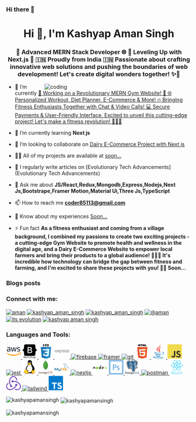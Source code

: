 ### Hi there 👋
<h1 align="center">Hi 👋, I'm Kashyap Aman Singh</h1>
<h3 align="center">🚀 Advanced MERN Stack Developer 🌐 🌟 Leveling Up with Next.js 🚀 🇮🇳 Proudly from India 🇮🇳 Passionate about crafting innovative web solutions and pushing the boundaries of web development! Let's create digital wonders together! ✨🌟</h3>

<img align="right" alt="coding" width="400" src="[https://media.tenor.com/flflC6GFzO8AAAAM/sultan-alrefaei-programmer.gif](https://media.tenor.com/flflC6GFzO8AAAAM/sultan-alrefaei-programmer.gif)"> 


- 🔭 I’m currently [🚀 Working on a Revolutionary MERN Gym Website! 💪 🌐 Personalized Workout, Diet Planner, E-Commerce & More! 🔥 Bringing Fitness Enthusiasts Together with Chat & Video Calls! 💻 Secure Payments & User-Friendly Interface. Excited to unveil this cutting-edge project! Let's make a fitness revolution! 🏋️‍♂️✨](soon....)

- 🌱 I’m currently learning **Next js**

- 👯 I’m looking to collaborate on [Dairy E-Commerce Project with Next js](soon...)

- 👨‍💻 All of my projects are available at [soon...](soon...)

- 📝 I regularly write articles on [Evolutionary Tech Advancements](Evolutionary Tech Advancements)

- 💬 Ask me about **JS/React,Redux,Mongodb,Express,Nodejs,Next Js,Bootstrape,Framer Motion,Material Ui,Three Js,TypeScript**

- 📫 How to reach me **coder85113@gmail.com**

- 📄 Know about my experiences [Soon...](Soon...)

- ⚡ Fun fact **As a fitness enthusiast and coming from a village background, I combined my passions to create two exciting projects - a cutting-edge Gym Website to promote health and wellness in the digital age, and a Dairy E-Commerce Website to empower local farmers and bring their products to a global audience! 🏋️‍♂️🌾 It's incredible how technology can bridge the gap between fitness and farming, and I'm excited to share these projects with you! 🚀✨ Soon...**

### Blogs posts
<!-- BLOG-POST-LIST:START -->
<!-- BLOG-POST-LIST:END -->

<h3 align="left">Connect with me:</h3>
<p align="left">
<a href="https://dev.to/aman" target="blank"><img align="center" src="https://raw.githubusercontent.com/rahuldkjain/github-profile-readme-generator/master/src/images/icons/Social/devto.svg" alt="aman" height="30" width="40" /></a>
<a href="https://twitter.com/kashyap_aman_singh" target="blank"><img align="center" src="https://raw.githubusercontent.com/rahuldkjain/github-profile-readme-generator/master/src/images/icons/Social/twitter.svg" alt="kashyap_aman_singh" height="30" width="40" /></a>
<a href="https://linkedin.com/in/kashyap_aman_singh" target="blank"><img align="center" src="https://raw.githubusercontent.com/rahuldkjain/github-profile-readme-generator/master/src/images/icons/Social/linked-in-alt.svg" alt="kashyap_aman_singh" height="30" width="40" /></a>
<a href="https://medium.com/@aman" target="blank"><img align="center" src="https://raw.githubusercontent.com/rahuldkjain/github-profile-readme-generator/master/src/images/icons/Social/medium.svg" alt="@aman" height="30" width="40" /></a>
<a href="https://www.youtube.com/c/its evolution" target="blank"><img align="center" src="https://raw.githubusercontent.com/rahuldkjain/github-profile-readme-generator/master/src/images/icons/Social/youtube.svg" alt="its evolution" height="30" width="40" /></a>
<a href="https://www.leetcode.com/kashyap aman singh" target="blank"><img align="center" src="https://raw.githubusercontent.com/rahuldkjain/github-profile-readme-generator/master/src/images/icons/Social/leet-code.svg" alt="kashyap aman singh" height="30" width="40" /></a>
</p>

<h3 align="left">Languages and Tools:</h3>
<p align="left"> <a href="https://aws.amazon.com" target="_blank" rel="noreferrer"> <img src="https://raw.githubusercontent.com/devicons/devicon/master/icons/amazonwebservices/amazonwebservices-original-wordmark.svg" alt="aws" width="40" height="40"/> </a> <a href="https://getbootstrap.com" target="_blank" rel="noreferrer"> <img src="https://raw.githubusercontent.com/devicons/devicon/master/icons/bootstrap/bootstrap-plain-wordmark.svg" alt="bootstrap" width="40" height="40"/> </a> <a href="https://www.w3schools.com/css/" target="_blank" rel="noreferrer"> <img src="https://raw.githubusercontent.com/devicons/devicon/master/icons/css3/css3-original-wordmark.svg" alt="css3" width="40" height="40"/> </a> <a href="https://expressjs.com" target="_blank" rel="noreferrer"> <img src="https://raw.githubusercontent.com/devicons/devicon/master/icons/express/express-original-wordmark.svg" alt="express" width="40" height="40"/> </a> <a href="https://firebase.google.com/" target="_blank" rel="noreferrer"> <img src="https://www.vectorlogo.zone/logos/firebase/firebase-icon.svg" alt="firebase" width="40" height="40"/> </a> <a href="https://www.framer.com/" target="_blank" rel="noreferrer"> <img src="https://www.vectorlogo.zone/logos/framer/framer-icon.svg" alt="framer" width="40" height="40"/> </a> <a href="https://git-scm.com/" target="_blank" rel="noreferrer"> <img src="https://www.vectorlogo.zone/logos/git-scm/git-scm-icon.svg" alt="git" width="40" height="40"/> </a> <a href="https://www.w3.org/html/" target="_blank" rel="noreferrer"> <img src="https://raw.githubusercontent.com/devicons/devicon/master/icons/html5/html5-original-wordmark.svg" alt="html5" width="40" height="40"/> </a> <a href="https://www.java.com" target="_blank" rel="noreferrer"> <img src="https://raw.githubusercontent.com/devicons/devicon/master/icons/java/java-original.svg" alt="java" width="40" height="40"/> </a> <a href="https://developer.mozilla.org/en-US/docs/Web/JavaScript" target="_blank" rel="noreferrer"> <img src="https://raw.githubusercontent.com/devicons/devicon/master/icons/javascript/javascript-original.svg" alt="javascript" width="40" height="40"/> </a> <a href="https://jestjs.io" target="_blank" rel="noreferrer"> <img src="https://www.vectorlogo.zone/logos/jestjsio/jestjsio-icon.svg" alt="jest" width="40" height="40"/> </a> <a href="https://www.linux.org/" target="_blank" rel="noreferrer"> <img src="https://raw.githubusercontent.com/devicons/devicon/master/icons/linux/linux-original.svg" alt="linux" width="40" height="40"/> </a> <a href="https://www.mongodb.com/" target="_blank" rel="noreferrer"> <img src="https://raw.githubusercontent.com/devicons/devicon/master/icons/mongodb/mongodb-original-wordmark.svg" alt="mongodb" width="40" height="40"/> </a> <a href="https://www.mysql.com/" target="_blank" rel="noreferrer"> <img src="https://raw.githubusercontent.com/devicons/devicon/master/icons/mysql/mysql-original-wordmark.svg" alt="mysql" width="40" height="40"/> </a> <a href="https://nextjs.org/" target="_blank" rel="noreferrer"> <img src="https://cdn.worldvectorlogo.com/logos/nextjs-2.svg" alt="nextjs" width="40" height="40"/> </a> <a href="https://nodejs.org" target="_blank" rel="noreferrer"> <img src="https://raw.githubusercontent.com/devicons/devicon/master/icons/nodejs/nodejs-original-wordmark.svg" alt="nodejs" width="40" height="40"/> </a> <a href="https://www.photoshop.com/en" target="_blank" rel="noreferrer"> <img src="https://raw.githubusercontent.com/devicons/devicon/master/icons/photoshop/photoshop-line.svg" alt="photoshop" width="40" height="40"/> </a> <a href="https://www.postgresql.org" target="_blank" rel="noreferrer"> <img src="https://raw.githubusercontent.com/devicons/devicon/master/icons/postgresql/postgresql-original-wordmark.svg" alt="postgresql" width="40" height="40"/> </a> <a href="https://postman.com" target="_blank" rel="noreferrer"> <img src="https://www.vectorlogo.zone/logos/getpostman/getpostman-icon.svg" alt="postman" width="40" height="40"/> </a> <a href="https://reactjs.org/" target="_blank" rel="noreferrer"> <img src="https://raw.githubusercontent.com/devicons/devicon/master/icons/react/react-original-wordmark.svg" alt="react" width="40" height="40"/> </a> <a href="https://redux.js.org" target="_blank" rel="noreferrer"> <img src="https://raw.githubusercontent.com/devicons/devicon/master/icons/redux/redux-original.svg" alt="redux" width="40" height="40"/> </a> <a href="https://tailwindcss.com/" target="_blank" rel="noreferrer"> <img src="https://www.vectorlogo.zone/logos/tailwindcss/tailwindcss-icon.svg" alt="tailwind" width="40" height="40"/> </a> <a href="https://www.typescriptlang.org/" target="_blank" rel="noreferrer"> <img src="https://raw.githubusercontent.com/devicons/devicon/master/icons/typescript/typescript-original.svg" alt="typescript" width="40" height="40"/> </a> </p>

<p><img align="left" src="https://github-readme-stats.vercel.app/api/top-langs?username=kashyapamansingh&show_icons=true&locale=en&layout=compact" alt="kashyapamansingh" /></p>

<p>&nbsp;<img align="center" src="https://github-readme-stats.vercel.app/api?username=kashyapamansingh&show_icons=true&locale=en" alt="kashyapamansingh" /></p>

<p><img align="center" src="https://github-readme-streak-stats.herokuapp.com/?user=kashyapamansingh&" alt="kashyapamansingh" /></p>
